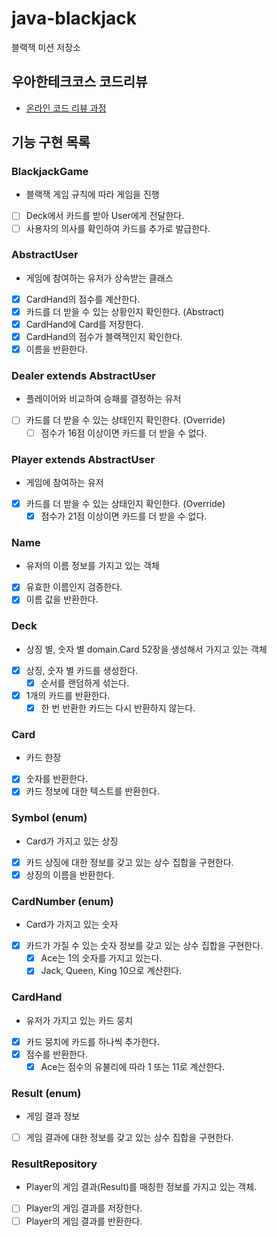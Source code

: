 # java-blackjack

블랙잭 미션 저장소

## 우아한테크코스 코드리뷰

- [온라인 코드 리뷰 과정](https://github.com/woowacourse/woowacourse-docs/blob/master/maincourse/README.md)


## 기능 구현 목록

### BlackjackGame
- 블랙잭 게임 규칙에 따라 게임을 진행
- [ ] Deck에서 카드를 받아 User에게 전달한다.
- [ ] 사용자의 의사를 확인하여 카드를 추가로 발급한다.

### AbstractUser
- 게임에 참여하는 유저가 상속받는 클래스
- [x] CardHand의 점수를 계산한다.
- [x] 카드를 더 받을 수 있는 상황인지 확인한다. (Abstract)
- [x] CardHand에 Card를 저장한다.
- [x] CardHand의 점수가 블랙잭인지 확인한다.
- [x] 이름을 반환한다.

### Dealer extends AbstractUser
- 플레이어와 비교하여 승패를 결정하는 유저
- [ ] 카드를 더 받을 수 있는 상태인지 확인한다. (Override)
  - [ ] 점수가 16점 이상이면 카드를 더 받을 수 없다.

### Player extends AbstractUser
- 게임에 참여하는 유저
- [x] 카드를 더 받을 수 있는 상태인지 확인한다. (Override)
  - [x] 점수가 21점 이상이면 카드를 더 받을 수 없다.

### Name
- 유저의 이름 정보를 가지고 있는 객체
- [x] 유효한 이름인지 검증한다.
- [x] 이름 값을 반환한다.

### Deck
- 상징 별, 숫자 별 domain.Card 52장을 생성해서 가지고 있는 객체
- [x] 상징, 숫자 별 카드를 생성한다.
  - [x] 순서를 랜덤하게 섞는다.
- [x] 1개의 카드를 반환한다.
  - [x] 한 번 반환한 카드는 다시 반환하지 않는다.

### Card
- 카드 한장
- [x] 숫자를 반환한다.
- [x] 카드 정보에 대한 텍스트를 반환한다.

### Symbol (enum)
- Card가 가지고 있는 상징
- [x] 카드 상징에 대한 정보를 갖고 있는 상수 집합을 구현한다.
- [x] 상징의 이름을 반환한다.

### CardNumber (enum)
- Card가 가지고 있는 숫자
- [x] 카드가 가질 수 있는 숫자 정보를 갖고 있는 상수 집합을 구현한다.
  - [x] Ace는 1의 숫자를 가지고 있는다.
  - [x] Jack, Queen, King 10으로 계산한다.

### CardHand
- 유저가 가지고 있는 카드 뭉치
- [x] 카드 뭉치에 카드를 하나씩 추가한다.
- [x] 점수를 반환한다.
  - [x] Ace는 점수의 유불리에 따라 1 또는 11로 계산한다.

### Result (enum)
- 게임 결과 정보
- [ ] 게임 결과에 대한 정보를 갖고 있는 상수 집합을 구현한다.

### ResultRepository
- Player의 게임 결과(Result)를 매칭한 정보를 가지고 있는 객체.
- [ ] Player의 게임 결과를 저장한다.
- [ ] Player의 게임 결과를 반환한다.
